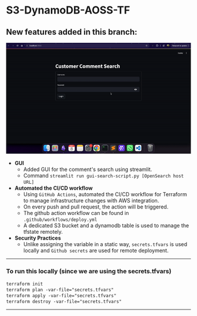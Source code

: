 # S3-DynamoDB-AOSS-TF


## New features added in this branch:
<p align="center">
  <img src="./Readme-Images/streamlit.gif" alt="Streamlit"/>
</p>

- **GUI**
    - Added GUI for the comment's search using streamlit.
    - Command `streamlit run gui-search-script.py [OpenSearch host URL]`
- **Automated the CI/CD workflow**
    - Using `GitHub Actions`, automated the CI/CD workflow for Terraform to manage infrastructure changes with AWS integration.
    - On every push and pull request, the action will be triggered.
    - The github action workflow can be found in `.github/workflows/deploy.yml`
    - A dedicated S3 bucket and a dynamodb table is used to manage the tfstate remotely.
- **Security Practices**
    - Unlike assigning the variable in a static way, `secrets.tfvars` is used locally and `Github secrets` are used for remote deployment.

---

### To run this locally (since we are using the secrets.tfvars)

```
terraform init
terraform plan -var-file="secrets.tfvars"
terraform apply -var-file="secrets.tfvars"
terraform destroy -var-file="secrets.tfvars"
```

---